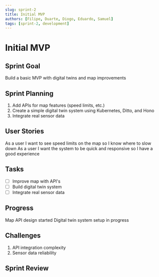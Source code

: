 ```yaml
---
slug: sprint-2
title: Initial MVP
authors: [Filipe, Duarte, Diogo, Eduardo, Samuel]
tags: [sprint-2, development]
---
```


# Initial MVP

## Sprint Goal

Build a basic MVP with digital twins and map improvements

## Sprint Planning

1. Add APIs for map features (speed limits, etc.)
2. Create a simple digital twin system using Kubernetes, Ditto, and Hono
3. Integrate real sensor data

## User Stories

As a user I want to see speed limits on the map so I know where to slow down
As a user I want the system to be quick and responsive so I have a good experience

## Tasks

- [ ] Improve map with API's
- [ ] Build digital twin system
- [ ] Integrate real sensor data

## Progress

Map API design started
Digital twin system setup in progress

## Challenges

1. API integration complexity
2. Sensor data reliability

## Sprint Review
